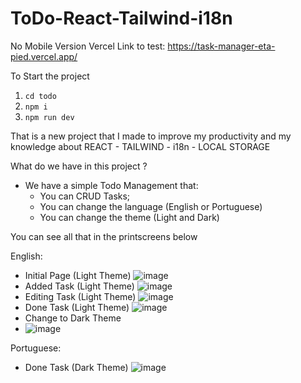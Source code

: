 # ToDo-React-Tailwind-i18n

No Mobile Version
Vercel Link to test: https://task-manager-eta-pied.vercel.app/

To Start the project
1. `cd todo`
2. `npm i`
3. `npm run dev`

That is a new project that I made to improve my productivity and my knowledge about REACT - TAILWIND - i18n - LOCAL STORAGE

What do we have in this project ?

- We have a simple Todo Management that:
  - You can CRUD Tasks;
  - You can change the language (English or Portuguese)
  - You can change the theme (Light and Dark)

You can see all that in the printscreens below

English:
- Initial Page (Light Theme)
![image](https://user-images.githubusercontent.com/62482908/173434973-a89b0799-0db4-4476-a88a-9723d54e3b73.png)
- Added Task (Light Theme)
![image](https://user-images.githubusercontent.com/62482908/173434991-d1322524-c98f-4397-9b13-6ecb4266bcf2.png)
- Editing Task (Light Theme)
![image](https://user-images.githubusercontent.com/62482908/173435017-ed3af8f2-6807-4e44-bf05-c9167e0709e6.png)
- Done Task (Light Theme)
![image](https://user-images.githubusercontent.com/62482908/173435034-9f8436be-e299-48b4-be43-c9c4b5edb9a6.png)
- Change to Dark Theme
- ![image](https://user-images.githubusercontent.com/62482908/173435194-f24f766b-1dbc-494d-b3e6-7b246e56f72c.png)

Portuguese:
- Done Task (Dark Theme)
![image](https://user-images.githubusercontent.com/62482908/173435338-64322e3d-284f-4d9a-a24a-2944f172511e.png)
